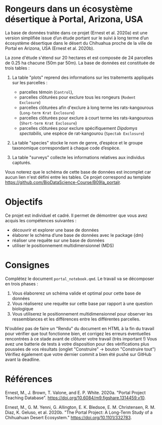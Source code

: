 # Rongeurs dans un écosystème désertique à Portal, Arizona, USA

La base de données traitée dans ce projet (Ernest et al. 2020a) est une version simplifiée issue d’un étude portant sur le suivi à long terme d’un écosystème désertique dans le désert du Chihuahua proche de la ville de Portal en Arizona, USA (Ernest et al. 2020b).

La zone d'étude s'étend sur 20 hectares et est composée de 24 parcelles de 0.25 ha chacune (50m par 50m). La base de données est constituée de trois tables :

1. La table "plots" reprend des informations sur les traitements appliqués sur les parcelles :
    - parcelles témoin (`Control`),
    - parcelles clôturées pour exclure tous les rongeurs (`Rodent Exclosure`)
    - parcelles clôturées afin d'exclure à long terme les rats-kangourous (`Long-term Krat Exclosure`)
    - parcelles clôturées pour exclure à court terme les rats-kangourous (`Short-term Krat Exclosure`)
    - parcelles clôturées pour exclure spécifiquement *Dipdomys spectabilis*, une espèce de rat-kangourou (`Spectab Exclosure`)

2. La table "species" stocke le nom de genre, d’espèce et le groupe taxonomique correspondant à chaque code d’espèce.

3. La table "surveys" collecte les informations relatives aux individus capturés.

Vous noterez que le schéma de cette base de données est incomplet car aucun lien n'est défini entre les tables. Ce projet correspond au template <https://github.com/BioDataScience-Course/B09Ia_portalr>.

# Objectifs

Ce projet est individuel et cadré. Il permet de démontrer que vous avez acquis les compétences suivantes :

- découvrir et explorer une base de données
- élaborer le schéma d’une base de données avec le package {dm}
- réaliser une requête sur une base de données
- utiliser le positionnement multidimensionnel (MDS)

# Consignes

Complétez le document `portal_notebook.qmd`. Le travail va se décomposer en trois phases :

1. Vous élaborerez un schéma valide et optimal pour cette base de données
2. Vous réaliserez une requête sur cette base par rapport à une question biologique
3. Vous utiliserez le positionnement multidimensionnel pour observer les ressemblances et les différences entre les différentes parcelles.

N'oubliez pas de faire un "Rendu" du document en HTML à la fin du travail pour vérifier que tout fonctionne bien, et corrigez les erreurs éventuelles rencontrées à ce stade avant de clôturer votre travail (très important !) Vous avez une batterie de tests à votre disposition pour des vérifications plus poussées de vos résultats (onglet "Construire" -> bouton "Construire tout") Vérifiez également que votre dernier commit a bien été pushé sur GitHub avant la deadline.

# Références

Ernest, M., J. Brown, T. Valone, and E. P. White. 2020a. "Portal Project Teaching Database".
<https://doi.org/10.6084/m9.figshare.1314459.v10>.

Ernest, M., G. M. Yenni, G. Allington, E. K. Bledsoe, E. M. Christensen, R. M. Diaz, K. Geluso, et al. 2020b. "The Portal Project: A Long-Term Study of a Chihuahuan Desert Ecosystem." <https://doi.org/10.1101/332783>.

